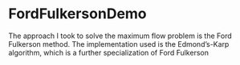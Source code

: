 # FordFulkersonDemo
<p>
The approach I took to solve the maximum flow problem is the Ford Fulkerson method. The
implementation used is the Edmond’s-Karp algorithm, which is a further specialization of Ford
Fulkerson
</p>
